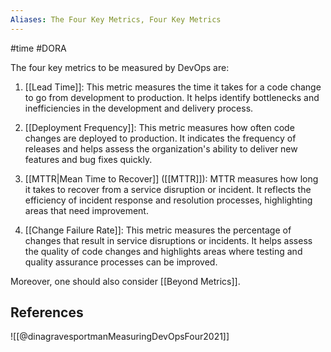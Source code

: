 ```yaml
---
Aliases: The Four Key Metrics, Four Key Metrics
---
```


#time #DORA 

The four key metrics to be measured by DevOps are:

1. [[Lead Time]]: This metric measures the time it takes for a code change to go from development to production. It helps identify bottlenecks and inefficiencies in the development and delivery process.

2. [[Deployment Frequency]]: This metric measures how often code changes are deployed to production. It indicates the frequency of releases and helps assess the organization's ability to deliver new features and bug fixes quickly.

3. [[MTTR|Mean Time to Recover]] ([[MTTR]]): MTTR measures how long it takes to recover from a service disruption or incident. It reflects the efficiency of incident response and resolution processes, highlighting areas that need improvement.

4. [[Change Failure Rate]]: This metric measures the percentage of changes that result in service disruptions or incidents. It helps assess the quality of code changes and highlights areas where testing and quality assurance processes can be improved.

Moreover, one should also consider [[Beyond Metrics]].

## References

![[@dinagravesportmanMeasuringDevOpsFour2021]]